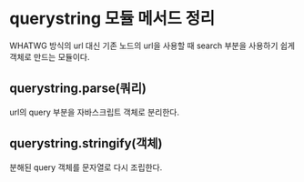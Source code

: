 querystring 모듈 메서드 정리
===============
WHATWG 방식의 url 대신 기존 노드의 url을 사용할 때 search 부분을 사용하기 쉽게 객체로 만드는 모듈이다.
## querystring.parse(쿼리)  
url의 query 부분을 자바스크립트 객체로 분리한다.  
## querystring.stringify(객체)  
분해된 query 객체를 문자열로 다시 조립한다.
